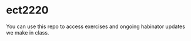 # ect2220

You can use this repo to access exercises and ongoing habinator updates we make in class.
